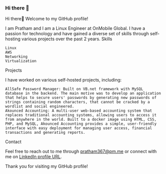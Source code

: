 ### Hi there 👋

<!--
**prathamcbh/prathamcbh** is a ✨ _special_ ✨ repository because its `README.md` (this file) appears on your GitHub profile.

Here are some ideas to get you started:

- 🔭 I’m currently working on ...
- 🌱 I’m currently learning ...
- 👯 I’m looking to collaborate on ...
- 🤔 I’m looking for help with ...
- 💬 Ask me about ...
- 📫 How to reach me: ...
- 😄 Pronouns: ...
- ⚡ Fun fact: ...
-->
Hi there👋 Welcome to my GitHub profile!

I am Pratham and I am a Linux Engineer at OnMobile Global. I have a passion for technology and have gained a diverse set of skills through self-hosting various projects over the past 2 years.
Skills

    Linux
    AWS
    Networking
    Virtualization

Projects

I have worked on various self-hosted projects, including:

    AllSafe Password Manager: Built on VB.net framework with MySQL database in the backend. The main motive was to develop an application that helps to secure users' passwords by generating new passwords of strings containing random characters, that cannot be cracked by a wordlist and social engineered.
    Akounced Accounting: A multi-user web-based accounting system that replaces traditional accounting systems, allowing users to access it from anywhere in the world. Built to a docker image using HTML, CSS, PHP, and MySQL, Akounced Accounting provides a simple, user-friendly interface with easy deployment for managing user access, financial transactions and generating reports.

Contact

Feel free to reach out to me through pratham367@pm.me or connect with me on [LinkedIn profile URL](https://www.linkedin.com/in/prathamcbh/).

Thank you for visiting my GitHub profile!
